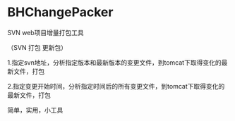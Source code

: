 # BHChangePacker
SVN web项目增量打包工具

（SVN 打包 更新包）

1.指定svn地址，分析指定版本和最新版本的变更文件，到tomcat下取得变化的最新文件，打包

2.指定变更开始时间，分析指定时间后的所有变更文件，到tomcat下取得变化的最新文件，打包

简单，实用，小工具



